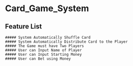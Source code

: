 # Card_Game_System

## Feature List
    ##### System Automatically Shuffle Card
    ##### System Automatically Distribute Card to the Player
    ##### The Game must have Two Players
    ##### User can Input Name of Player
    ##### User can Input Starting Money
    ##### User can Bet using Money
